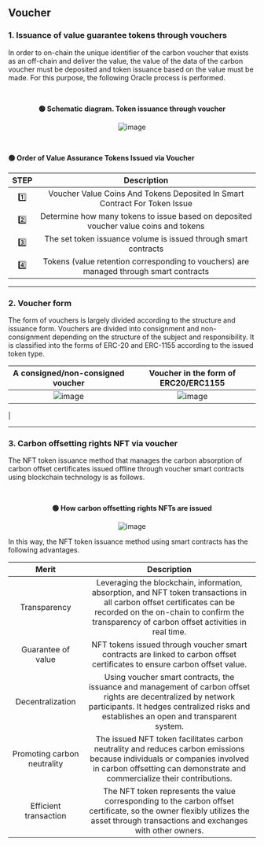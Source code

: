 ## Voucher

### 1. Issuance of value guarantee tokens through vouchers

In order to on-chain the unique identifier of the carbon voucher that exists as an off-chain and deliver the value, the value of the data of the carbon voucher must be deposited and token issuance based on the value must be made. For this purpose, the following Oracle process is performed.

</br>

<p align="center" font-weight:"bold">
  <b>
    🟢 Schematic diagram. Token issuance through voucher
  </b>
</p>

<p align="center">
  <img alt="image" src="https://github.com/gesia-platform/Voucher/assets/99451647/c4482ccb-7c24-41e7-9e7a-fdc7701e4aab">
</p>

</br>

<p align="left" font-weight:"bold">
  <b>
     🟢 Order of Value Assurance Tokens Issued via Voucher
  </b>
</p>

| STEP |                                      Description                                       |
| :--: | :------------------------------------------------------------------------------------: |
|  1️⃣  |       Voucher Value Coins And Tokens Deposited In Smart Contract For Token Issue       |
|  2️⃣  |  Determine how many tokens to issue based on deposited voucher value coins and tokens  |
|  3️⃣  |            The set token issuance volume is issued through smart contracts             |
|  4️⃣  | Tokens (value retention corresponding to vouchers) are managed through smart contracts |

---

### 2. Voucher form

The form of vouchers is largely divided according to the structure and issuance form. Vouchers are divided into consignment and non-consignment depending on the structure of the subject and responsibility. It is classified into the forms of ERC-20 and ERC-1155 according to the issued token type.

|                                           A consigned/non-consigned voucher                                            |                                          Voucher in the form of ERC20/ERC1155                                          |
| :--------------------------------------------------------------------------------------------------------------------: | :--------------------------------------------------------------------------------------------------------------------: |
| <img alt="image" src="https://github.com/gesia-platform/Voucher/assets/99451647/e521afe4-5a37-4d37-83d2-f2a2687a51a5"> | <img alt="image" src="https://github.com/gesia-platform/Voucher/assets/99451647/a04a4c25-f218-4ece-b305-fb4c8423cdaa">
 |

---

### 3. Carbon offsetting rights NFT via voucher

The NFT token issuance method that manages the carbon absorption of carbon offset certificates issued offline through voucher smart contracts using blockchain technology is as follows.

</br>

<p align="center" font-weight:"bold">
  <b>
     🟢 How carbon offsetting rights NFTs are issued
  </b>
</p>

<p align="center">
  <img alt="image" src="https://github.com/gesia-platform/Voucher/assets/99451647/b0f3cc19-da46-4e34-975e-7010c6a10f96">
</p>

In this way, the NFT token issuance method using smart contracts has the following advantages.

|            Merit            |                                                                                                      Description                                                                                                       |
| :-------------------------: | :--------------------------------------------------------------------------------------------------------------------------------------------------------------------------------------------------------------------: |
|        Transparency         | Leveraging the blockchain, information, absorption, and NFT token transactions in all carbon offset certificates can be recorded on the on-chain to confirm the transparency of carbon offset activities in real time. |
|     Guarantee of value      |                                               NFT tokens issued through voucher smart contracts are linked to carbon offset certificates to ensure carbon offset value.                                                |
|      Decentralization       |       Using voucher smart contracts, the issuance and management of carbon offset rights are decentralized by network participants. It hedges centralized risks and establishes an open and transparent system.        |
| Promoting carbon neutrality |         The issued NFT token facilitates carbon neutrality and reduces carbon emissions because individuals or companies involved in carbon offsetting can demonstrate and commercialize their contributions.          |
|    Efficient transaction    |                   The NFT token represents the value corresponding to the carbon offset certificate, so the owner flexibly utilizes the asset through transactions and exchanges with other owners.                    |
